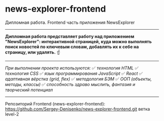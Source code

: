 # news-explorer-frontend
Дипломная работа. Frontend часть приложения NewsExplorer
____

**Дипломная работа представляет работу над приложением "NewsExplorer": интерактивной страницей,
куда можно выполнять поиск новостей по ключевым словам, добавлять их к себе на страницу, или удалять.** :point_up:
____

*При выполнении проекта используются:*
:white_check_mark: *технология HTML*
:white_check_mark: *технология CSS*
:white_check_mark: *язык программирования JavaScript*
:white_check_mark: *React*
:white_check_mark: *адаптивная вёрстка (grid, flex)*
:white_check_mark: *методология БЭМ*
:white_check_mark: *ООП (объекты, методы, классы)*
:white_check_mark: *способность здраво мыслить, фантазия и творческий потенциал*

____

Репозиторий Frontend (news-explorer-frontend): https://github.com/Sergey-Denisenko/news-explorer-frontend.git ветка level-2
